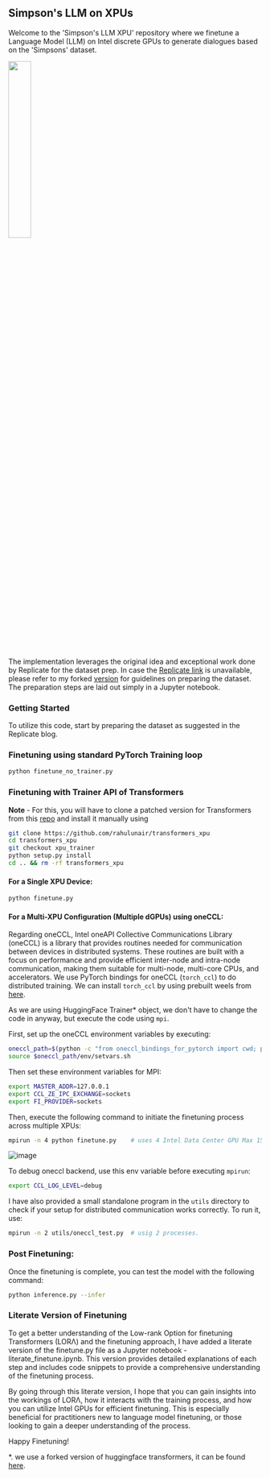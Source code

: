 ## Simpson's LLM on XPUs

Welcome to the 'Simpson's LLM XPU' repository where we finetune a Language Model (LLM) on Intel discrete GPUs to generate dialogues based on the 'Simpsons' dataset.

<img src=https://github.com/rahulunair/simpsons_llm_xpu/assets/786476/9b4f49a2-ead8-4d7b-b79f-d8b98cd75eeb width="30%">

The implementation leverages the original idea and exceptional work done by Replicate for the dataset prep. In case the [Replicate link](https://replicate.com/blog/fine-tune-llama-to-speak-like-homer-simpson) is unavailable, please refer to my forked [version](https://github.com/rahulunair/homerbot_errata) for guidelines on preparing the dataset. The preparation steps are laid out simply in a Jupyter notebook.

### Getting Started

To utilize this code, start by preparing the dataset as suggested in the Replicate blog.

### Finetuning using standard PyTorch Training loop

```bash
python finetune_no_trainer.py
```

### Finetuning with Trainer API of Transformers

**Note** - For this, you will have to clone a patched version for Transformers from this [repo](https://github.com/rahulunair/transformers_xpu) and install it manually using 

```bash
git clone https://github.com/rahulunair/transformers_xpu
cd transformers_xpu
git checkout xpu_trainer
python setup.py install
cd .. && rm -rf transformers_xpu
```


#### For a Single XPU Device:

```bash
python finetune.py
````


#### For a Multi-XPU Configuration (Multiple dGPUs) using oneCCL:

Regarding oneCCL, Intel oneAPI Collective Communications Library (oneCCL) is a library that provides routines needed for communication between devices in distributed systems. These routines are built with a focus on performance and provide efficient inter-node and intra-node communication, making them suitable for multi-node, multi-core CPUs, and accelerators. We use PyTorch bindings for oneCCL (`torch_ccl`) to do distributed training. We can install `torch_ccl` by using prebuilt weels from [here](https://github.com/intel/torch-ccl#install-prebuilt-wheel).

As we are using HuggingFace Trainer* object, we don't have to change the code in anyway, but execute the code using `mpi`.

First, set up the oneCCL environment variables by executing:

```bash
oneccl_path=$(python -c "from oneccl_bindings_for_pytorch import cwd; print(cwd)")
source $oneccl_path/env/setvars.sh
```

Then set these environment variables for MPI:

```bash
export MASTER_ADDR=127.0.0.1
export CCL_ZE_IPC_EXCHANGE=sockets
export FI_PROVIDER=sockets
```

Then, execute the following command to initiate the finetuning process across multiple XPUs:

```bash
mpirun -n 4 python finetune.py    # uses 4 Intel Data Center GPU Max 1550
```
![image](https://github.com/rahulunair/simpsons_llm_xpu/assets/786476/93574ca5-3077-4807-99ce-724afd481885)

To debug oneccl backend, use this env variable before executing `mpirun`:

```bash
export CCL_LOG_LEVEL=debug
```

I have also provided a small standalone program in the `utils` directory to check if your setup for distributed communication works correctly. To run it, use:

```bash
mpirun -n 2 utils/oneccl_test.py  # usig 2 processes.
```

### Post Finetuning:

Once the finetuning is complete, you can test the model with the following command:

```bash
python inference.py --infer
```

### Literate Version of Finetuning

To get a better understanding of the Low-rank Option for finetuning Transformers (LORΛ) and the finetuning approach, I have added  a literate version of the finetune.py file as a Jupyter notebook - literate_finetune.ipynb. This version provides detailed explanations of each step and includes code snippets to provide a comprehensive understanding of the finetuning process.


By going through this literate version, I hope that you can gain insights into the workings of LORΛ, how it interacts with the training process, and how you can utilize Intel GPUs for efficient finetuning. This is especially beneficial for practitioners new to language model finetuning, or those looking to gain a deeper understanding of the process.

Happy Finetuning!

*. we use a forked version of huggingface transformers, it can be found [here](https://github.com/rahulunair/transformers_xpu).

